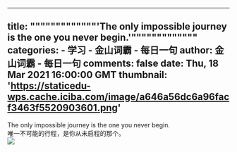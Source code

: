
---
title: """""""""""""'The only impossible journey is the one you never begin.'"""""""""""""
categories: 
    - 学习
    - 金山词霸 - 每日一句
author: 金山词霸 - 每日一句
comments: false
date: Thu, 18 Mar 2021 16:00:00 GMT
thumbnail: 'https://staticedu-wps.cache.iciba.com/image/a646a56dc6a96facf3463f5520903601.png'
---

<div>   
The only impossible journey is the one you never begin.<br>唯一不可能的行程，是你从未启程的那个。<br><img src="https://staticedu-wps.cache.iciba.com/image/a646a56dc6a96facf3463f5520903601.png" referrerpolicy="no-referrer">  
</div>
            